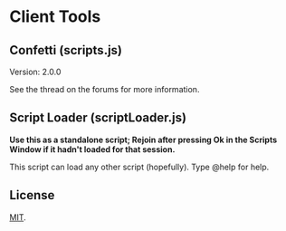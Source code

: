 # Client Tools

## Confetti (scripts.js)
Version: 2.0.0

See the thread on the forums for more information.

## Script Loader (scriptLoader.js)

**Use this as a standalone script; Rejoin after pressing Ok in the Scripts Window if it hadn't loaded for that session.**

This script can load any other script (hopefully). Type @help for help.

## License

[MIT](LICENSE.txt).
